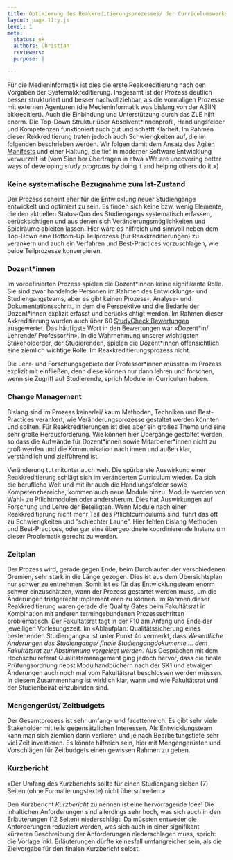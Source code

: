 ```yaml
---
title: Optimierung des Reakkreditierungsprozesses/ der Curriculumswerkstatt
layout: page.11ty.js
level: 1
meta:
  status: ok
  authors: Christian
  reviewers: 
  purpose: |

---
```


Für die Medieninformatik ist dies die erste Reakkreditierung nach den Vorgaben der Systemakkreditierung. Insgesamt ist der Prozess deutlich besser strukturiert und besser nachvollziehbar, als die vormaligen Prozesse mit externen Agenturen (die Medieninformatik was bislang von der ASIIN akkreditiert). Auch die Einbindung und Unterstützung durch das ZLE hilft enorm. Die Top-Down Struktur über Absolvent\*innenprofil, Handlungsfelder und Kompetenzen funktioniert auch gut und schafft Klarheit. Im Rahmen dieser Rekkreditierung traten jedoch auch Schwierigkeiten auf, die im folgenden beschrieben werden. Wir folgen damit dem Ansatz des [Agilen Manifests](https://agilemanifesto.org/) und einer Haltung, die tief in moderner Software Entwicklung verwurzelt ist (vom Sinn her übertragen in etwa «We are uncovering better ways of developing *study programs* by doing it and helping others do it.»)

### Keine systematische Bezugnahme zum Ist-Zustand

Der Prozess scheint eher für die Entwicklung neuer Studiengänge entwickelt und optimiert zu sein. Es finden sich keine bzw. wenig Elemente, die den aktuellen Status-Quo des Studiengangs systematisch erfassen, berücksichtigen und aus denen sich Veränderungsmöglichkeiten und Spielräume ableiten lassen. Hier wäre es hilfreich und sinnvoll neben dem Top-Down eine Bottom-Up Teilprozess (für Reakkreditierungen) zu verankern und auch ein Verfahren und Best-Practices vorzuschlagen, wie beide Teilprozesse konvergieren.

### Dozent\*innen

Im vordefinierten Prozess spielen die Dozent\*innen keine signifikante Rolle. Sie sind zwar handelnde Personen im Rahmen des Entwicklungs- und Studiengangsteams, aber es gibt keinen Prozess-, Analyse- und Dokumentationsschritt, in dem die Perspektive und die Bedarfe der Dozent\*innen explizit erfasst und berücksichtigt werden. Im Rahmen dieser Akkreditierung wurden auch über 60 [StudyCheck Bewertungen](https://www.google.com/url?sa=t&rct=j&q=&esrc=s&source=web&cd=&ved=2ahUKEwiBgZLb-fWCAxWCgv0HHZzSDu0QFnoECBMQAQ&url=https%3A%2F%2Fwww.studycheck.de%2Fstudium%2Fmedieninformatik%2Fth-koeln-2052&usg=AOvVaw1vBHE3VzAxcSmGh6OQyCaL&opi=89978449) ausgewertet. Das häufigste Wort in den Bewertungen war «Dozent\*in/ Lehrende/ Professor\*in». In die Wahrnehmung unserer wichtigsten Stakeholderder, der Studierenden, spielen die Dozent\*innen offensichtlich eine ziemlich wichtige Rolle. Im Reakkreditierungsprozess nicht. 

Die Lehr- und Forschungsgebiete der Professor\*innen müssten im Prozess explizit mit einfließen, denn diese können nur dann lehren und forschen, wenn sie Zugriff auf Studierende, sprich Module im Curriculum haben. 

### Change Management

Bislang sind im Prozess keinerlei/ kaum Methoden, Techniken und Best-Practices verankert, wie Veränderungsprozesse gestaltet werden könnten und sollten. Für Reakkreditierungen ist dies aber ein großes Thema und eine sehr große Herausforderung. Wie können hier Übergänge gestaltet werden, so dass die Aufwände für Dozent\*innen sowie Mitarbeiter\*innen nicht zu groß werden und die Kommunikation nach innen und außen klar, verständlich und zielführend ist.

Veränderung tut mitunter auch weh. Die spürbarste Auswirkung einer Reakkreditierung schlägt sich im veränderten Curriculum wieder. Da sich die berufliche Welt und mit ihr auch die Handlungsfelder sowie Kompetenzbereiche, kommen auch neue Module hinzu. Module werden von Wahl- zu Pflichtmodulen oder andersherum. Dies hat Auswirkungen auf Forschung und Lehre der Beteiligten. Wenn Module nach einer Reakkreditierung nicht mehr Teil des Pflichtcurriculums sind, führt das oft zu Schwierigkeiten und ”schlechter Laune”. Hier fehlen bislang Methoden und Best-Practices, oder gar eine übergeordnete koordinierende Instanz um dieser Problematik gerecht zu werden.

### Zeitplan

Der Prozess wird, gerade gegen Ende, beim Durchlaufen der verschiedenen Gremien, sehr stark in die Länge gezogen. Dies ist aus dem Übersichtsplan nur schwer zu entnehmen. Somit ist es für das Entwicklungsteam enorm schwer einzuschätzen, wann der Prozess gestartet werden muss, um die Änderungen fristgerecht implementieren zu können. Im Rahmen dieser Reakkreditierung waren gerade die Quality Gates beim Fakultätsrat in Kombination mit anderen termingebundenen Prozessschritten problematisch. Der Fakultätsrat tagt in der F10 am Anfang und Ende der jeweiligen Vorlesungszeit. Im «Ablaufplan: Qualitätssicherung eines bestehenden Studiengangs» ist unter Punkt 4d vermerkt, dass *Wesentliche Änderungen des Studiengangs/ finale Studiengangdokumente … dem Fakultätsrat zur Abstimmung vorgelegt werden*. Aus Gesprächen mit dem Hochschulreferat Qualitätsmanagement ging jedoch hervor, dass die finale Prüfungsordnung nebst Modulhandbüchern nach der SK1 und etwaigen Änderungen auch noch mal vom Fakultätsrat beschlossen werden müssen. In diesem Zusammenhang ist wirklich klar, wann und wie Fakultätsrat und der Studienbeirat einzubinden sind.


### Mengengerüst/ Zeitbudgets

Der Gesamtprozess ist sehr umfang- und facettenreich. Es gibt sehr viele Stakeholder mit teils gegensätzlichen Interessen. Als Entwicklungsteam kann man sich ziemlich darin verlieren und je nach Bearbeitungstiefe sehr viel Zeit investieren. Es könnte hilfreich sein, hier mit Mengengerüsten und Vorschlägen für Zeitbudgets einen gewissen Rahmen zu geben.


### Kurzbericht

«Der Umfang des Kurzberichts sollte für einen Studiengang sieben (7) Seiten (ohne Formatierungstexte) nicht überschreiten.» 

Den Kurzbericht *Kurzbericht* zu nennen ist eine hervorragende Idee! Die inhaltichen Anforderungen sind allerdings sehr hoch, was sich auch in den Erläuterungen (12 Seiten) niederschlägt. Da müssten entweder die Anforderungen reduziert werden, was sich auch in einer signifikant kürzeren Beschreibung der Anforderungen niederschlagen muss, sprich: die Vorlage inkl. Erläuterungen dürfte keinesfall umfangreicher sein, als die Zielvorgabe für den finalen Kurzbericht selbst.
